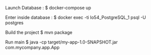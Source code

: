 Launch Database :
$ docker-compose up

Enter inside database :
$ docker exec -ti lo54_PostgreSQL_1 psql -U postgres

Build the project
$ mvn package

Run main
$ java -cp target/my-app-1.0-SNAPSHOT.jar com.mycompany.app.App
